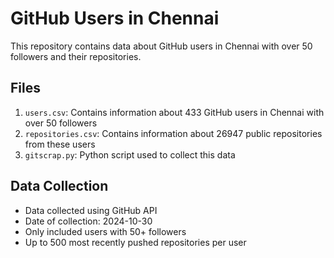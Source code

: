 # GitHub Users in Chennai

This repository contains data about GitHub users in Chennai with over 50 followers and their repositories.

## Files

1. `users.csv`: Contains information about 433 GitHub users in Chennai with over 50 followers
2. `repositories.csv`: Contains information about 26947 public repositories from these users
3. `gitscrap.py`: Python script used to collect this data

## Data Collection

- Data collected using GitHub API
- Date of collection: 2024-10-30
- Only included users with 50+ followers
- Up to 500 most recently pushed repositories per user
